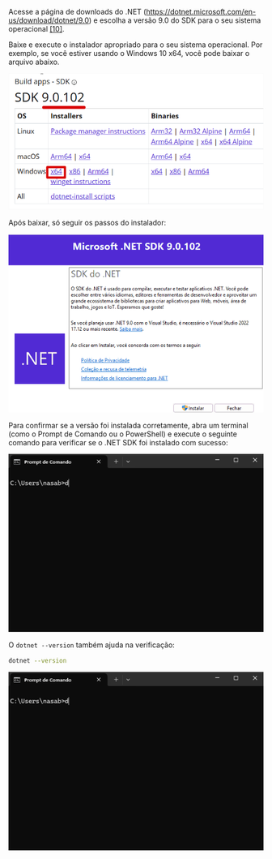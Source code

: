 Acesse a página de downloads do .NET (https://dotnet.microsoft.com/en-us/download/dotnet/9.0) e escolha a versão 9.0 do SDK para o seu sistema operacional [[10]](/Advanced-Business-Development-with-.NET/1º-Semestre/Aula-01-%2D-Introdução,-Apresentação-do-Professor-e-Instalação-do-Ambiente-.NET/Instalação-do-Ambiente-.NET/Referências).

Baixe e execute o instalador apropriado para o seu sistema operacional. Por exemplo, se você estiver usando o Windows 10 x64, você pode baixar o arquivo abaixo.

![image.png](/.attachments/image-ce3bc240-f8f9-48f6-b5f6-c15fa1f0be1c.png)

Após baixar, só seguir os passos do instalador:

![animacao.gif](/.attachments/animacao-988f3870-0095-4856-9886-e531db979858.gif)

Para confirmar se a versão foi instalada corretamente, abra um terminal (como o Prompt de Comando ou o PowerShell) e execute o seguinte comando para verificar se o .NET SDK foi instalado com sucesso:

![animacao.gif](/.attachments/animacao-8dd74f91-5a94-485d-bb4f-791910c791c9.gif)

O ``dotnet --version`` também ajuda na verificação:

```bash
dotnet --version
```
![animacao.gif](/.attachments/animacao-bae343f1-b23c-44db-ac9b-3bc3f251d43a.gif)